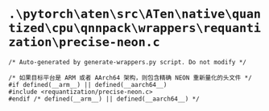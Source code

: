 # `.\pytorch\aten\src\ATen\native\quantized\cpu\qnnpack\wrappers\requantization\precise-neon.c`

```
/* Auto-generated by generate-wrappers.py script. Do not modify */

/* 如果目标平台是 ARM 或者 AArch64 架构，则包含精确 NEON 重新量化的头文件 */
#if defined(__arm__) || defined(__aarch64__)
#include <requantization/precise-neon.c>
#endif /* defined(__arm__) || defined(__aarch64__) */
```